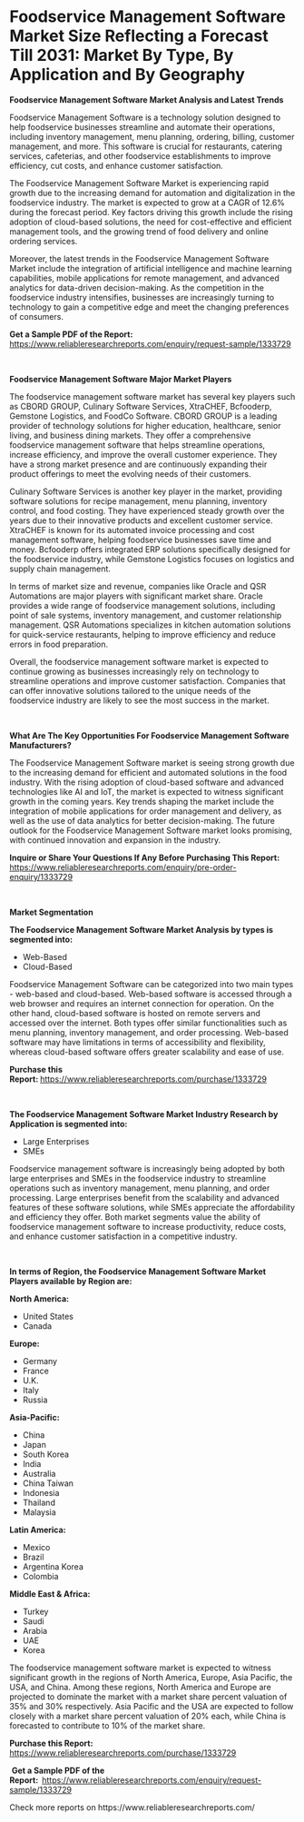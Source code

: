 <p><h1>Foodservice Management Software Market Size Reflecting a Forecast Till 2031: Market By Type, By Application and By Geography</h1></p><p><strong>Foodservice Management Software Market Analysis and Latest Trends</strong></p>
<p><p>Foodservice Management Software is a technology solution designed to help foodservice businesses streamline and automate their operations, including inventory management, menu planning, ordering, billing, customer management, and more. This software is crucial for restaurants, catering services, cafeterias, and other foodservice establishments to improve efficiency, cut costs, and enhance customer satisfaction.</p><p>The Foodservice Management Software Market is experiencing rapid growth due to the increasing demand for automation and digitalization in the foodservice industry. The market is expected to grow at a CAGR of 12.6% during the forecast period. Key factors driving this growth include the rising adoption of cloud-based solutions, the need for cost-effective and efficient management tools, and the growing trend of food delivery and online ordering services.</p><p>Moreover, the latest trends in the Foodservice Management Software Market include the integration of artificial intelligence and machine learning capabilities, mobile applications for remote management, and advanced analytics for data-driven decision-making. As the competition in the foodservice industry intensifies, businesses are increasingly turning to technology to gain a competitive edge and meet the changing preferences of consumers.</p></p>
<p><strong>Get a Sample PDF of the Report:&nbsp;</strong> <a href="https://www.reliableresearchreports.com/enquiry/request-sample/1333729">https://www.reliableresearchreports.com/enquiry/request-sample/1333729</a></p>
<p>&nbsp;</p>
<p><strong>Foodservice Management Software Major Market Players</strong></p>
<p><p>The foodservice management software market has several key players such as CBORD GROUP, Culinary Software Services, XtraCHEF, Bcfooderp, Gemstone Logistics, and FoodCo Software. CBORD GROUP is a leading provider of technology solutions for higher education, healthcare, senior living, and business dining markets. They offer a comprehensive foodservice management software that helps streamline operations, increase efficiency, and improve the overall customer experience. They have a strong market presence and are continuously expanding their product offerings to meet the evolving needs of their customers.</p><p>Culinary Software Services is another key player in the market, providing software solutions for recipe management, menu planning, inventory control, and food costing. They have experienced steady growth over the years due to their innovative products and excellent customer service. XtraCHEF is known for its automated invoice processing and cost management software, helping foodservice businesses save time and money. Bcfooderp offers integrated ERP solutions specifically designed for the foodservice industry, while Gemstone Logistics focuses on logistics and supply chain management.</p><p>In terms of market size and revenue, companies like Oracle and QSR Automations are major players with significant market share. Oracle provides a wide range of foodservice management solutions, including point of sale systems, inventory management, and customer relationship management. QSR Automations specializes in kitchen automation solutions for quick-service restaurants, helping to improve efficiency and reduce errors in food preparation.</p><p>Overall, the foodservice management software market is expected to continue growing as businesses increasingly rely on technology to streamline operations and improve customer satisfaction. Companies that can offer innovative solutions tailored to the unique needs of the foodservice industry are likely to see the most success in the market.</p></p>
<p>&nbsp;</p>
<p><strong>What Are The Key Opportunities For Foodservice Management Software Manufacturers?</strong></p>
<p><p>The Foodservice Management Software market is seeing strong growth due to the increasing demand for efficient and automated solutions in the food industry. With the rising adoption of cloud-based software and advanced technologies like AI and IoT, the market is expected to witness significant growth in the coming years. Key trends shaping the market include the integration of mobile applications for order management and delivery, as well as the use of data analytics for better decision-making. The future outlook for the Foodservice Management Software market looks promising, with continued innovation and expansion in the industry.</p></p>
<p><strong>Inquire or Share Your Questions If Any Before Purchasing This Report:</strong> <a href="https://www.reliableresearchreports.com/enquiry/pre-order-enquiry/1333729">https://www.reliableresearchreports.com/enquiry/pre-order-enquiry/1333729</a></p>
<p>&nbsp;</p>
<p><strong>Market Segmentation</strong></p>
<p><strong>The Foodservice Management Software Market Analysis by types is segmented into:</strong></p>
<p><ul><li>Web-Based</li><li>Cloud-Based</li></ul></p>
<p><p>Foodservice Management Software can be categorized into two main types - web-based and cloud-based. Web-based software is accessed through a web browser and requires an internet connection for operation. On the other hand, cloud-based software is hosted on remote servers and accessed over the internet. Both types offer similar functionalities such as menu planning, inventory management, and order processing. Web-based software may have limitations in terms of accessibility and flexibility, whereas cloud-based software offers greater scalability and ease of use.</p></p>
<p><strong>Purchase this Report:&nbsp;</strong><a href="https://www.reliableresearchreports.com/purchase/1333729">https://www.reliableresearchreports.com/purchase/1333729</a></p>
<p>&nbsp;</p>
<p><strong>The Foodservice Management Software Market Industry Research by Application is segmented into:</strong></p>
<p><ul><li>Large Enterprises</li><li>SMEs</li></ul></p>
<p><p>Foodservice management software is increasingly being adopted by both large enterprises and SMEs in the foodservice industry to streamline operations such as inventory management, menu planning, and order processing. Large enterprises benefit from the scalability and advanced features of these software solutions, while SMEs appreciate the affordability and efficiency they offer. Both market segments value the ability of foodservice management software to increase productivity, reduce costs, and enhance customer satisfaction in a competitive industry.</p></p>
<p>&nbsp;</p>
<p><strong>In terms of Region, the Foodservice Management Software Market Players available by Region are:</strong></p>
<p>
    <p> <strong> North America: </strong>
        <ul>
            <li>United States</li>
            <li>Canada</li>
        </ul>
        </p> 
    <p> <strong> Europe: </strong>
        <ul>
            <li>Germany</li>
            <li>France</li>
            <li>U.K.</li>
            <li>Italy</li>
            <li>Russia</li>
        </ul>
        </p> 
    <p> <strong> Asia-Pacific: </strong>
        <ul>
            <li>China</li>
            <li>Japan</li>
            <li>South Korea</li>
            <li>India</li>
            <li>Australia</li>
            <li>China Taiwan</li>
            <li>Indonesia</li>
            <li>Thailand</li>
            <li>Malaysia</li>
        </ul>
        </p> 
    <p> <strong> Latin America: </strong>
        <ul>
            <li>Mexico</li>
            <li>Brazil</li>
            <li>Argentina Korea</li>
            <li>Colombia</li>
        </ul>
        </p> 
    <p> <strong> Middle East & Africa: </strong>
        <ul>
            <li>Turkey</li>
            <li>Saudi</li>
            <li>Arabia</li>
            <li>UAE</li>
            <li>Korea</li>
        </ul>
    </p>
    </p>
<p><p>The foodservice management software market is expected to witness significant growth in the regions of North America, Europe, Asia Pacific, the USA, and China. Among these regions, North America and Europe are projected to dominate the market with a market share percent valuation of 35% and 30% respectively. Asia Pacific and the USA are expected to follow closely with a market share percent valuation of 20% each, while China is forecasted to contribute to 10% of the market share.</p></p>
<p><strong>Purchase this Report: </strong><a href="https://www.reliableresearchreports.com/purchase/1333729">https://www.reliableresearchreports.com/purchase/1333729</a></p>
<p>&nbsp;<strong>Get a Sample PDF of the Report:&nbsp;&nbsp;</strong><a href="https://www.reliableresearchreports.com/enquiry/request-sample/1333729">https://www.reliableresearchreports.com/enquiry/request-sample/1333729</a></p>
<p><strong></strong></p>
<p>Check more reports on https://www.reliableresearchreports.com/</p>